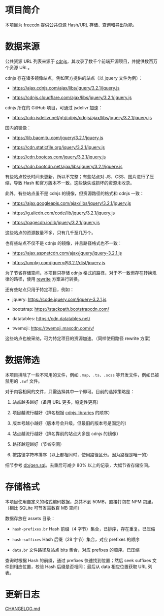# 项目简介

本项目为 [freecdn](https://github.com/EtherDream/freecdn) 提供公共资源 Hash/URL 存储、查询和导出功能。


# 数据来源

公共资源 URL 列表来源于 [cdnjs](https://cdnjs.com/)，其收录了数千个前端开源项目，并提供数百万个资源 URL。

cdnjs 存在诸多镜像站点，例如官方提供的站点（以 jquery 文件为例）：

* https://ajax.cdnjs.com/ajax/libs/jquery/3.2.1/jquery.js

* https://cdnjs.cloudflare.com/ajax/libs/jquery/3.2.1/jquery.js

cdnjs 所在的 GitHub 项目，可通过 jsdelivr 加速：

* https://cdn.jsdelivr.net/gh/cdnjs/cdnjs/ajax/libs/jquery/3.2.1/jquery.js

国内的镜像：

* https://lib.baomitu.com/jquery/3.2.1/jquery.js

* https://cdn.staticfile.org/jquery/3.2.1/jquery.js

* https://cdn.bootcss.com/jquery/3.2.1/jquery.js

* https://cdn.bootcdn.net/ajax/libs/jquery/3.2.1/jquery.js

有些站点较长时间未更新，所以不完整；有些站点对 JS、CSS、图片进行了压缩，导致 Hash 和官方版本不一致。这些缺失或损坏的资源未收录。

此外，有些站点虽不是 cdnjs 的镜像，但资源路径的格式和 cdnjs 一致：

* https://ajax.googleapis.com/ajax/libs/jquery/3.2.1/jquery.js

* https://g.alicdn.com/code/lib/jquery/3.2.1/jquery.js

* https://pagecdn.io/lib/jquery/3.2.1/jquery.js

这些站点的资源数量不多，只有几千至几万个。

也有些站点不仅不是 cdnjs 的镜像，并且路径格式也不一致：

* https://ajax.aspnetcdn.com/ajax/jquery/jquery-3.2.1.js

* https://unpkg.com/jquery@3.2.1/dist/jquery.js

为了节省存储空间，本项目只存储 cdnjs 格式的路径，对于不一致但存在转换规律的路径，使用 [rewrite](src/siteinfo.ts) 方案进行转换。

还有些站点只用于特定项目，例如：

* jquery: https://code.jquery.com/jquery-3.2.1.js

* bootstrap: https://stackpath.bootstrapcdn.com/

* datatables: https://cdn.datatables.net/

* twemoji: https://twemoji.maxcdn.com/v/

这些站点也被采纳，可为特定项目的资源加速。（同样使用路径 rewrite 方案）


# 数据筛选

本项目排除了一些不常用的文件，例如 `.map`、`.ts`、`.scss` 等开发文件，例如已被禁用的 `.swf` 文件。

对于内容相同的文件，只需选择其中一个即可。目前的选择策略是：

1. 站点越多越好（备用 URL 更多，稳定性更高）

2. 项目越流行越好（排名根据 [cdnjs libraries](https://api.cdnjs.com/libraries?output=human) 的顺序）

3. 版本号越小越好（版本号会升级，但最旧的版本号是固定的）

4. 站点越流行越好（排名靠前的站点大多是 cdnjs 的镜像）

5. 路径越短越好（节省空间）

6. 按路径字符串排序（以上都相同时，使用路径区分。因为路径是唯一的）

细节参考 [db/gen.sql](db/gen.sql)。去重后可减少 80% 以上的记录，大幅节省存储空间。


# 存储格式

本项目使用自定义的格式编码数据，总共不到 50MB，直接打包在 NPM 包里。（相比 SQLite 可节省需数百 MB 空间）

数据存放在 assets 目录：

* `hash-prefixes.br` Hash 前缀（4 字节）集合，已排序，存在重复。已压缩

* `hash-suffixes` Hash 后缀（28 字节）集合，对应 prefixes 的顺序

* `data.br` 文件路径及站点 bits 集合，对应 prefixes 的顺序。已压缩

查询时根据 Hash 的前缀，通过 prefixes 快速找到位置；然后 seek suffixes 文件到相应位置，校验 Hash 后缀是否相同；最后从 data 相应位置获取 URL 列表。


# 更新日志

[CHANGELOG.md](CHANGELOG.md)

